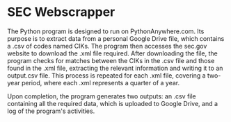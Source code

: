 # SEC Webscrapper

The Python program is designed to run on PythonAnywhere.com. Its purpose is to extract data from a personal Google Drive file, which contains a .csv of codes named CIKs. The program then accesses the sec.gov website to download the .xml file required. After downloading the file, the program checks for matches between the CIKs in the .csv file and those found in the .xml file, extracting the relevant information and writing it to an output.csv file. This process is repeated for each .xml file, covering a two-year period, where each .xml represents a quarter of a year.

Upon completion, the program generates two outputs: an .csv file containing all the required data, which is uploaded to Google Drive, and a log of the program's activities.
